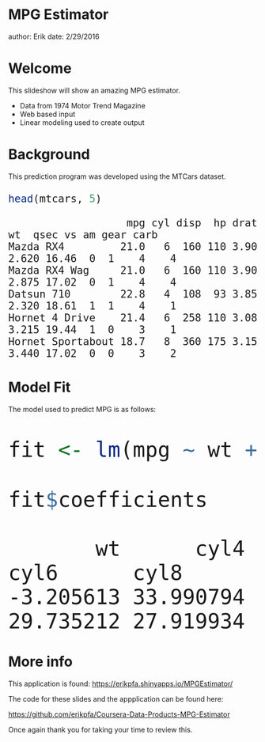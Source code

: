 MPG Estimator
========================================================
author: Erik
date: 2/29/2016

Welcome
========================================================

This slideshow will show an amazing MPG estimator. 
- Data from 1974 Motor Trend Magazine
- Web based input
- Linear modeling used to create output

Background
========================================================

This prediction program was developed using the MTCars dataset.

<font size = "5">

```r
head(mtcars, 5)
```

```
                   mpg cyl disp  hp drat    wt  qsec vs am gear carb
Mazda RX4         21.0   6  160 110 3.90 2.620 16.46  0  1    4    4
Mazda RX4 Wag     21.0   6  160 110 3.90 2.875 17.02  0  1    4    4
Datsun 710        22.8   4  108  93 3.85 2.320 18.61  1  1    4    1
Hornet 4 Drive    21.4   6  258 110 3.08 3.215 19.44  1  0    3    1
Hornet Sportabout 18.7   8  360 175 3.15 3.440 17.02  0  0    3    2
```
</font>

Model Fit
========================================================
The model used to predict MPG is as follows:
<font size = "7">

```r
fit <- lm(mpg ~ wt + cyl - 1, mtcars)

fit$coefficients
```

```
       wt      cyl4      cyl6      cyl8 
-3.205613 33.990794 29.735212 27.919934 
```
</font>

More info
========================================================
This application is found:
https://erikpfa.shinyapps.io/MPGEstimator/

The code for these slides and the appplication can be found here:

https://github.com/erikpfa/Coursera-Data-Products-MPG-Estimator

Once again thank you for taking your time to review this.
